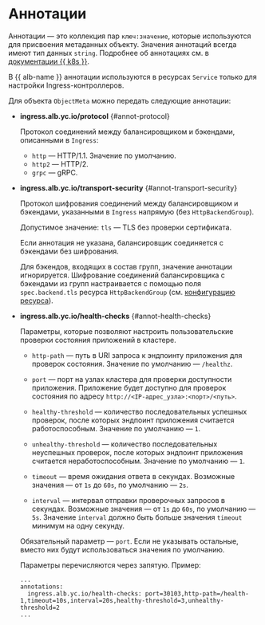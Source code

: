 # Аннотации

Аннотации — это коллекция пар `ключ:значение`, которые используются для присвоения метаданных объекту. Значения аннотаций всегда имеют тип данных `string`. Подробнее об аннотациях см. в [документации {{ k8s }}](https://kubernetes.io/docs/concepts/overview/working-with-objects/annotations/).

В {{ alb-name }} аннотации используются в ресурсах `Service` только для настройки Ingress-контроллеров.

Для объекта `ObjectMeta` можно передать следующие аннотации:

* **ingress.alb.yc.io/protocol** {#annot-protocol}

   Протокол соединений между балансировщиком и бэкендами, описанными в `Ingress`:

   * `http` — HTTP/1.1. Значение по умолчанию.
   * `http2` — HTTP/2.
   * `grpc` — gRPC.

* **ingress.alb.yc.io/transport-security** {#annot-transport-security}

   Протокол шифрования соединений между балансировщиком и бэкендами, указанными в `Ingress` напрямую (без `HttpBackendGroup`).

   Допустимое значение: `tls` — TLS без проверки сертификата.

   Если аннотация не указана, балансировщик соединяется с бэкендами без шифрования.

   Для бэкендов, входящих в состав групп, значение аннотации игнорируется. Шифрование соединений балансировщика с бэкендами из групп настраивается с помощью поля `spec.backend.tls` ресурса `HttpBackendGroup` (см. [конфигурацию ресурса](../../../application-load-balancer/k8s-ref/http-backend-group.md)).

* **ingress.alb.yc.io/health-checks** {#annot-health-checks}

  Параметры, которые позволяют настроить пользовательские проверки состояния приложений в кластере.

  * `http-path` — путь в URI запроса к эндпоинту приложения для проверок состояния. Значение по умолчанию — `/healthz`.

  * `port` — порт на узлах кластера для проверки доступности приложения. Приложение будет доступно для проверок состояния по адресу `http://<IP-адрес_узла>:<порт>/<путь>`.

  * `healthy-threshold` — количество последовательных успешных проверок, после которых эндпоинт приложения считается работоспособным. Значение по умолчанию — `1`.

  * `unhealthy-threshold` — количество последовательных неуспешных проверок, после которых эндпоинт приложения считается неработоспособным. Значение по умолчанию — `1`.

  * `timeout` — время ожидания ответа в секундах. Возможные значения — от `1s` до `60s`, по умолчанию — `2s`.

  * `interval` — интервал отправки проверочных запросов в секундах. Возможные значения — от `1s` до `60s`, по умолчанию — `5s`. Значение `interval` должно быть больше значения `timeout` минимум на одну секунду.

  Обязательный параметр — `port`. Если не указывать остальные, вместо них будут использоваться значения по умолчанию.

  Параметры перечисляются через запятую. Пример:

     ```
     ...
     annotations:
       ingress.alb.yc.io/health-checks: port=30103,http-path=/health-1,timeout=10s,interval=20s,healthy-threshold=3,unhealthy-threshold=2
     ...
     ```
   